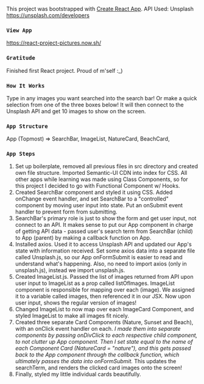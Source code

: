 This project was bootstrapped with [Create React App](https://github.com/facebook/create-react-app).
API Used: Unsplash https://unsplash.com/developers

### `View App`
https://react-project-pictures.now.sh/

### `Gratitude`
Finished first React project. Proud of m'self :_)

### `How It Works`
Type in any images you want searched into the search bar! Or make a quick selection from one of the three boxes below! It will then connect to the Unsplash API and get 10 images to show on the screen.

### `App Structure`
App (Topmost) => SearchBar, ImageList, NatureCard, BeachCard, 

### `App Steps`
1) Set up boilerplate, removed all previous files in src directory and created own file structure. Imported Semantic-UI CDN into index for CSS. All other apps while learning was made using Class Components, so for this project I decided to go with Functional Component w/ Hooks.
2) Created SearchBar component and styled it using CSS. Added onChange event handler, and set SearchBar to a "controlled" component by moving user input into state. Put an onSubmit event handler to prevent form from submitting.
3) SearchBar's primary role is just to show the form and get user input, not connect to an API. It makes sense to put our App component in charge of getting API data - passed user's search term from SearchBar (child) to App (parent) by making a callback function on App.
4) Installed axios. Used it to access Unsplash API and updated our App's state with information received. Set some axios data into a separate file called Unsplash.js, so our App onFormSubmit is easier to read and understand what's happening. Also, no need to import axios (only in unsplash.js), instead we import unsplash.js.
5) Created ImageList.js. Passed the list of images returned from API upon user input to ImageList as a prop called listOfImages. ImageList component is responsible for mapping over each (image). We assigned it to a variable called images, then referenced it in our JSX. Now upon user input, shows the regular version of images!
6) Changed ImageList to now map over each ImageCard Component, and styled ImageList to make all images fit nicely.
7) Created three separate Card Components (Nature, Sunset and Beach), with an onClick event handler on each. <em>I made them into separate components by passing onDivClick to each respective child component, to not clutter up App component. Then I set state equal to the name of each Component Card (NatureCard = "nature"), and this gets passed back to the App component through the callback function, which ultimately passes the data into onFormSubmit.</em> This updates the searchTerm, and renders the clicked card images onto the screen!
8) Finally, styled my little individual cards beautifully.